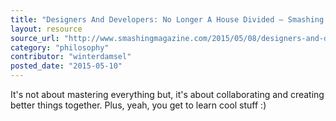 ```yaml
---
title: "Designers And Developers: No Longer A House Divided – Smashing Magazine"
layout: resource
source_url: "http://www.smashingmagazine.com/2015/05/08/designers-and-developers-no-longer-a-house-divided/"
category: "philosophy"
contributor: "winterdamsel"
posted_date: "2015-05-10"
---
```

It's not about mastering everything but, it's about collaborating and creating better things together. Plus, yeah, you get to learn cool stuff :)
